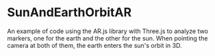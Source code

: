 # SunAndEarthOrbitAR
An example of code using the AR.js library with Three.js to analyze two markers, one for the earth and the other for the sun. When pointing the camera at both of them, the earth enters the sun's orbit in 3D.
